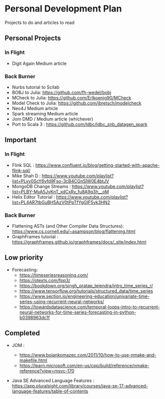 # Personal Development Plan
Projects to do and articles to read

## Personal Projects

### In Flight

* Digit Again Medium article

### Back Burner

* Nurbs tutorial to Scilab
* BOBJ to Julia: https://github.com/fh-wedel/bobj 
* MCheck to Julia: https://github.com/Erlkoenig90/MCheck
* Model Check to Julia: https://github.com/jbretsch/modelcheck
* Neo4J Medium article
* Spark streaming Medium article
* Jom DMD / Medium article (whichever)
* Port to Scala 3 : https://github.com/ldbc/ldbc_snb_datagen_spark

## Important

### In Flight

* Flink SQL : https://www.confluent.io/blog/getting-started-with-apache-flink-sql/
* Mike Shah D : https://www.youtube.com/playlist?list=PLvv0ScY6vfd9Fso-3cB4CGnSlW0E4btJV
* MongoDB Change Streams : https://www.youtube.com/playlist?list=PLBY-MyA5JvKnT_xdCxRy_fu8A9q3h__oM
* Helix Editor Tutorial : https://www.youtube.com/playlist?list=PL4AR7tbGuBH5AzV0tPpTfYgGIF5vk3HN2

### Back Burner

* Flattening ASTs (and Other Compiler Data Structures):  https://www.cs.cornell.edu/~asampson/blog/flattening.html 
* GraphFrames tutorial : https://graphframes.github.io/graphframes/docs/_site/index.html


## Low priority

* Forecasting:
	- https://timeseriesreasoning.com/
	- https://otexts.com/fpp3/
	- https://bookdown.org/singh_pratap_tejendra/intro_time_series_r/
	- https://www.tensorflow.org/tutorials/structured_data/time_series
	- https://www.section.io/engineering-education/univariate-time-series-using-recurrent-neural-networks/
	- https://towardsdatascience.com/temporal-loops-intro-to-recurrent-neural-networks-for-time-series-forecasting-in-python-b0398963dc1f


## Completed

* JOM : 
	- https://www.bojankomazec.com/2011/10/how-to-use-nmake-and-makefile.html
	- https://learn.microsoft.com/en-us/cpp/build/reference/nmake-reference?view=msvc-170
	
* Java SE Advanced Language Features : https://app.pluralsight.com/library/courses/java-se-17-advanced-language-features/table-of-contents